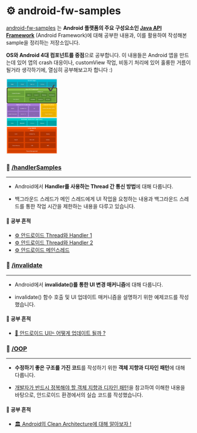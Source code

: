 # ⚙️ android-fw-samples

[android-fw-samples](https://github.com/sery270/android-fw-samples) 는 **Android 플랫폼의 주요 구성요소인 [Java API Framework](https://developer.android.com/guide/platform?hl=ko#api-framework)** (Android Framework)에 대해 공부한 내용과, 이를 활용하여 작성해본 sample을 정리하는 저장소입니다. 

**OS와 Android 4대 컴포넌트를 중점**으로 공부합니다. 이 내용들은 Android 앱을 만드는데 있어 앱의 crash 대응이나, customView 작업, 비동기 처리에 있어 훌륭한 거름이 될거라 생각하기에, 열심히 공부해보고자 합니다 :) 

<img src="android-stack.png" alt="android-stack_2x" style="zoom:20%;" width = "700px"/> 


### 📁 [/handlerSamples](https://github.com/sery270/android-fw-samples/tree/master/handlerSamples)

------

- Android에서 **Handler를 사용하는 Thread 간 통신 방법**에 대해 다룹니다. 

- 백그라운드 스레드가 메인 스레드에게 UI 작업을 요청하는 내용과 백그라운드 스레드를 통한 작업 시간을 제한하는 내용을 다루고 있습니다. 

#### 📝 공부 흔적 

- [⚙️ 안드로이드 Thread와 Handler 1](https://velog.io/@sery270/%EC%95%88%EB%93%9C%EB%A1%9C%EC%9D%B4%EB%93%9C-Thread%EC%99%80-Handler-1)
- [⚙️ 안드로이드 Thread와 Handler 2](https://velog.io/@sery270/%EC%95%88%EB%93%9C%EB%A1%9C%EC%9D%B4%EB%93%9C-Thread%EC%99%80-Handler-2)
- [⚙️ 안드로이드 메인스레드](https://velog.io/@sery270/%EC%95%88%EB%93%9C%EB%A1%9C%EC%9D%B4%EB%93%9C-%EB%A9%94%EC%9D%B8%EC%8A%A4%EB%A0%88%EB%93%9C)



### 📁 [/invalidate](https://github.com/sery270/android-fw-samples/tree/master/invalidate)

------

- Android에서 **invalidate()를 통한 UI 변경 매커니즘**에 대해 다룹니다. 

- invalidate() 함수 호출 및 UI 업데이트 매커니즘을 설명하기 위한 예제코드를 작성했습니다. 

#### 📝 공부 흔적 

- [🎨 안드로이드 UI는 어떻게 업데이트 될까 ?](https://velog.io/@sery270/%EC%95%88%EB%93%9C%EB%A1%9C%EC%9D%B4%EB%93%9C-UI%EB%8A%94-%EC%96%B4%EB%96%BB%EA%B2%8C-%EC%97%85%EB%8D%B0%EC%9D%B4%ED%8A%B8-%EB%90%A0%EA%B9%8C)


### 📁 [/OOP](https://github.com/sery270/android-fw-samples/tree/master/OOP)

------

- **수정하기 좋은 구조를 가진 코드**를 작성하기 위한 **객체 지향과 디자인 패턴**에 대해 다룹니다. 

- [개발자가 반드시 정복해야 할 객체 지향과 디자인 패턴](http://www.kyobobook.co.kr/product/detailViewKor.laf?mallGb=KOR&ejkGb=KOR&barcode=9788969090010)을 참고하여 이해한 내용을 바탕으로, 안드로이드 환경에서의 실습 코드를 작성했습니다. 

#### 📝 공부 흔적

- [🏛 Android의 Clean Architecture에 대해 알아보자 !](https://velog.io/@sery270/Android%EC%9D%98-Clean-Architecture%EC%97%90-%EB%8C%80%ED%95%B4-%EC%95%8C%EC%95%84%EB%B3%B4%EC%9E%90-n9ihbaj4)


